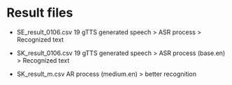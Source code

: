 # Result files

* SE_result_0106.csv
19 gTTS generated speech > ASR process > Recognized text

* SK_result_0106.csv
19 gTTS generated speech > ASR process (base.en) > Recognized text

* SK_result_m.csv
AR process (medium.en) > better recognition
